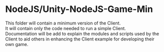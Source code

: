 # NodeJS/Unity-NodeJS-Game-Min

  
This folder will contain a minimum version of the Client.  
It will contain only the code needed to run a simple Client.  
Documentation will be add to explain the modules and scripts used by the Client to 
aid others in enhancing the Client example for developing their own game.
